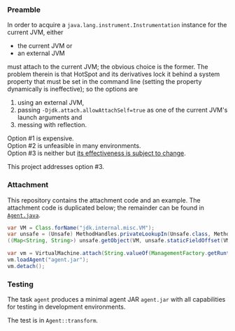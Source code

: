 ### Preamble
In order to acquire a `java.lang.instrument.Instrumentation` instance for the current JVM, either
- the current JVM or
- an external JVM

must attach to the current JVM; the obvious choice is the former.
The problem therein is that HotSpot and its derivatives lock it behind a system property
that must be set in the command line (setting the property dynamically is ineffective);
so the options are
1. using an external JVM,
2. passing `-Djdk.attach.allowAttachSelf=true` as one of the current JVM's launch arguments and
3. messing with reflection.

Option #1 is expensive.<br>
Option #2 is unfeasible in many environments.<br>
Option #3 is neither but [its effectiveness is subject to change](https://github.com/openjdk/jdk/blob/83d67452da248db17bc72de80247a670d6813cf5/src/jdk.attach/share/classes/sun/tools/attach/HotSpotVirtualMachine.java#L76-L77).

This project addresses option #3.

### Attachment
This repository contains the attachment code and an example.
The attachment code is duplicated below; the remainder can be found in [`Agent.java`](source/Agent.java).
```java
var VM = Class.forName("jdk.internal.misc.VM");
var unsafe = (Unsafe) MethodHandles.privateLookupIn(Unsafe.class, MethodHandles.lookup()).findStaticVarHandle(Unsafe.class, "theUnsafe", Unsafe.class).get();
((Map<String, String>) unsafe.getObject(VM, unsafe.staticFieldOffset(VM.getDeclaredField("savedProps")))).put("jdk.attach.allowAttachSelf", "true");

var vm = VirtualMachine.attach(String.valueOf(ManagementFactory.getRuntimeMXBean().getPid()));
vm.loadAgent("agent.jar");
vm.detach();
```

### Testing
The task `agent` produces a minimal agent JAR `agent.jar` with all capabilities for testing in development environments.

The test is in `Agent::transform`.
